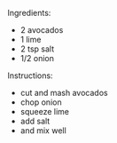 Ingredients:
- 2 avocados
- 1 lime
- 2 tsp salt
- 1/2 onion

Instructions:
- cut and mash avocados
- chop onion
- squeeze lime
- add salt
- and mix well
